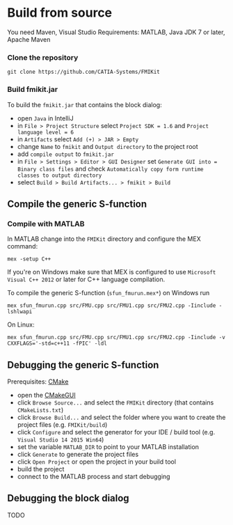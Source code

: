 # Build from source

You need Maven, Visual Studio
Requirements: MATLAB, Java JDK 7 or later, Apache Maven

### Clone the repository

```
git clone https://github.com/CATIA-Systems/FMIKit
```

### Build fmikit.jar

To build the `fmikit.jar` that contains the block dialog:

- open `Java` in IntelliJ
- in `File > Project Structure` select `Project SDK = 1.6` and `Project language level = 6`
- in `Artifacts` select `Add (+) > JAR > Empty`
- change `Name` to `fmikit` and `Output directory` to the project root
- add `compile output` to `fmikit.jar`
- in `File > Settings > Editor > GUI Designer` set `Generate GUI into = Binary class files` and check `Automatically copy form runtime classes to output directory`
- select `Build > Build Artifacts... > fmikit > Build`

## Compile the generic S-function

### Compile with MATLAB

In MATLAB change into the `FMIKit` directory and configure the MEX command:

```
mex -setup C++
```

If you're on Windows make sure that MEX is configured to use `Microsoft Visual C++ 2012` or later for C++ language compilation.

To compile the generic S-function (`sfun_fmurun.mex*`) on Windows run

```
mex sfun_fmurun.cpp src/FMU.cpp src/FMU1.cpp src/FMU2.cpp -Iinclude -lshlwapi
```

On Linux:

```
mex sfun_fmurun.cpp src/FMU.cpp src/FMU1.cpp src/FMU2.cpp -Iinclude -v CXXFLAGS='-std=c++11 -fPIC' -ldl
```

## Debugging the generic S-function

Prerequisites: [CMake](https://cmake.org)

- open the [CMakeGUI](https://cmake.org/runningcmake/)
- click `Browse Source...` and select the `FMIKit` directory (that contains `CMakeLists.txt`)
- click `Browse Build...` and select the folder where you want to create the project files (e.g. `FMIKit/build`)
- click `Configure` and select the generator for your IDE / build tool (e.g. `Visual Studio 14 2015 Win64`)
- set the variable `MATLAB_DIR` to point to your MATLAB installation
- click `Generate` to generate the project files
- click `Open Project` or open the project in your build tool
- build the project
- connect to the MATLAB process and start debugging

## Debugging the block dialog

TODO
